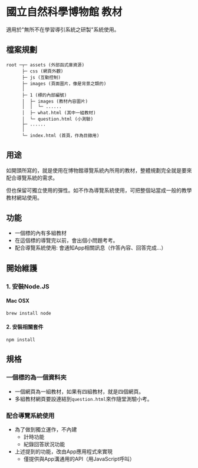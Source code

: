 國立自然科學博物館 教材
===
適用於"無所不在學習導引系統之研製"系統使用。

## 檔案規劃
    
```text
root ─┬─ assets (外部函式庫資源)
      ├─ css (網頁外觀)
      ├─ js (互動控制)
      ├─ images (頁面圖片，像是背景之類的)
      │  
      ├─ 1 (標的內部編號)
      │  ├─ images (教材內容圖片)
      │  │  └─ ...... 
      │  ├─ what.html (其中一組教材)
      │  └─ question.html (小測驗)
      ├─ ...... 
      │  
      └─ index.html (首頁，作為目錄用)
```

## 用途
如開頭所寫的，就是使用在博物館導覽系統內所用的教材，整體規劃完全就是要來配合導覽系統的需求。

但也保留可獨立使用的彈性。如不作為導覽系統使用，可把整個站當成一般的教學教材網站使用。

## 功能
* 一個標的內有多組教材
* 在這個標的導覽完以前，會出個小問題考考。
* 配合導覽系統使用: 會通知App相關訊息（作答內容、回答完成...）

## 開始維護
### 1. 安裝Node.JS
#### Mac OSX
    brew install node
    
#### 2. 安裝相關套件
    npm install

## 規格
### 一個標的為一個資料夾

* 一個網頁為一組教材，如果有四組教材，就是四個網頁。
* 多組教材網頁要設連結到`question.html`來作隨堂測驗小考。

### 配合導覽系統使用
* 為了做到獨立運作，不內建
    * 計時功能
    * 紀錄回答狀況功能
* 上述提到的功能，改由App應用程式來實現
    * 僅提供與App溝通用的API（用JavaScript呼叫）

